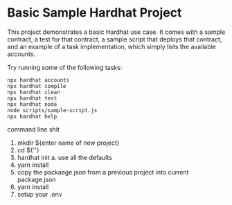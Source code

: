 # Basic Sample Hardhat Project

This project demonstrates a basic Hardhat use case. It comes with a sample contract, a test for that contract, a sample script that deploys that contract, and an example of a task implementation, which simply lists the available accounts.

Try running some of the following tasks:

```shell
npx hardhat accounts
npx hardhat compile
npx hardhat clean
npx hardhat test
npx hardhat node
node scripts/sample-script.js
npx hardhat help
```


command line shit 
1. mkdir ${enter name of new project}
2. cd ${''}
3. hardhat init 
    a. use all the defaults 
4. yarn install 
5. copy the packaage.json from a previous project into current package.json
6. yarn install 
7. setup your .env 
